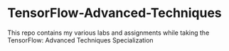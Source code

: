 # TensorFlow-Advanced-Techniques
This repo contains my various labs and assignments while taking the TensorFlow: Advanced Techniques Specialization
